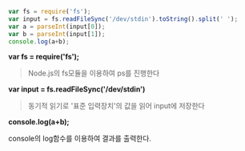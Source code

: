 ```jsx
var fs = require('fs');
var input = fs.readFileSync('/dev/stdin').toString().split(' ');
var a = parseInt(input[0]);
var b = parseInt(input[1]);
console.log(a+b);
```

**var fs = require('fs');**

> Node.js의 fs모듈을 이용하여 ps를 진행한다

**var input = fs.readFileSync('/dev/stdin')**

> 동기적 읽기로 '표준 입력장치'의 값을 읽어 input에 저장한다

**console.log(a+b);**

console의 log함수를 이용하여 결과를 출력한다.
